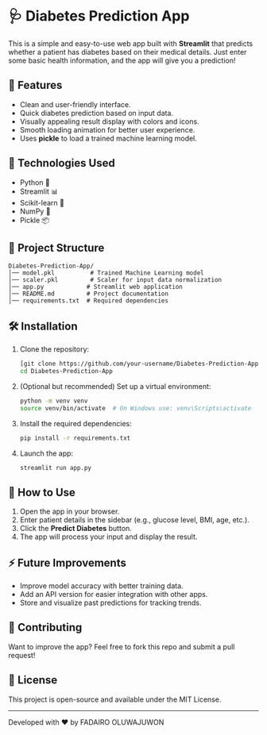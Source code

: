 # 🩺 Diabetes Prediction App

This is a simple and easy-to-use web app built with **Streamlit** that predicts whether a patient has diabetes based on their medical details. Just enter some basic health information, and the app will give you a prediction!

## 📌 Features
- Clean and user-friendly interface.
- Quick diabetes prediction based on input data.
- Visually appealing result display with colors and icons.
- Smooth loading animation for better user experience.
- Uses **pickle** to load a trained machine learning model.

## 🚀 Technologies Used
- Python 🐍
- Streamlit 📊
- Scikit-learn 🤖
- NumPy 🔢
- Pickle 📦

## 📂 Project Structure
```
Diabetes-Prediction-App/
│── model.pkl          # Trained Machine Learning model
│── scaler.pkl         # Scaler for input data normalization
│── app.py            # Streamlit web application
│── README.md         # Project documentation
│── requirements.txt  # Required dependencies
```

## 🛠 Installation
1. Clone the repository:
   ```sh
   [git clone https://github.com/your-username/Diabetes-Prediction-App.git](https://github.com/Jaywestty/DIABETES-MACHINE-LEARNING-PREDICTION-APP.git)
   cd Diabetes-Prediction-App
   ```
2. (Optional but recommended) Set up a virtual environment:
   ```sh
   python -m venv venv
   source venv/bin/activate  # On Windows use: venv\Scripts\activate
   ```
3. Install the required dependencies:
   ```sh
   pip install -r requirements.txt
   ```
4. Launch the app:
   ```sh
   streamlit run app.py
   ```

## 🏥 How to Use
1. Open the app in your browser.
2. Enter patient details in the sidebar (e.g., glucose level, BMI, age, etc.).
3. Click the **Predict Diabetes** button.
4. The app will process your input and display the result.


## ⚡ Future Improvements
- Improve model accuracy with better training data.
- Add an API version for easier integration with other apps.
- Store and visualize past predictions for tracking trends.

## 🤝 Contributing
Want to improve the app? Feel free to fork this repo and submit a pull request!

## 📜 License
This project is open-source and available under the MIT License.

---
Developed with ❤️ by FADAIRO OLUWAJUWON

